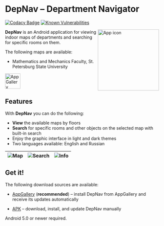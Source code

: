# DepNav – Department Navigator

[![Codacy Badge](https://app.codacy.com/project/badge/Grade/c24bf04feb8840ebb9a6fea2f0389020)](https://www.codacy.com/gh/TimPushkin/DepNav/dashboard?utm_source=github.com&amp;utm_medium=referral&amp;utm_content=TimPushkin/DepNav&amp;utm_campaign=Badge_Grade)
[![Known Vulnerabilities](https://snyk.io/test/github/TimPushkin/DepNav/badge.svg)](https://snyk.io/test/github/TimPushkin/DepNav)

<img src="https://i.imgur.com/brORQ91.png" align="right" height="200"  alt="App icon"/>

**DepNav** is an Android application for viewing indoor maps of departments and searching for
specific rooms on them.

The following maps are available:

- Mathematics and Mechanics Faculty, St. Petersburg State University

[<img src="https://i.imgur.com/Hh95pHe.png" alt="AppGallery" height="50" />](https://appgallery.cloud.huawei.com/ag/n/app/C106717783?channelId=GitHub+repository&id=05d3f9cea9c44d829cd43b9f79593c88&s=A358D75497B3480E158A47713DE08E03B4047FD6FD5F2DA45C7AF9D9B5410F64&detailType=0&v=&callType=AGDLINK&installType=0000)

## Features

With **DepNav** you can do the following:

- **View** the available maps by floors
- **Search** for specific rooms and other objects on the selected map with built-in search
- Enjoy the graphic interface in light and dark themes
- Two languages available: English and Russian

| ![Map](https://i.imgur.com/l8d5aWm.jpg) | ![Search](https://i.imgur.com/G1Rk8q6.jpg) | ![Info](https://i.imgur.com/I4dJd7e.jpg) |
|:---------------------------------------:|:------------------------------------------:|:----------------------------------------:|

## Get it!

The following download sources are available:

- [AppGallery](https://appgallery.cloud.huawei.com/ag/n/app/C106717783?channelId=GitHub+repository&id=05d3f9cea9c44d829cd43b9f79593c88&s=A358D75497B3480E158A47713DE08E03B4047FD6FD5F2DA45C7AF9D9B5410F64&detailType=0&v=&callType=AGDLINK&installType=0000)
  (**recommended**) – install DepNav from AppGallery and receive its updates automatically

- [APK](https://github.com/TimPushkin/DepNav/releases) – download, install, and update DepNav manually

Android 5.0 or newer required.
